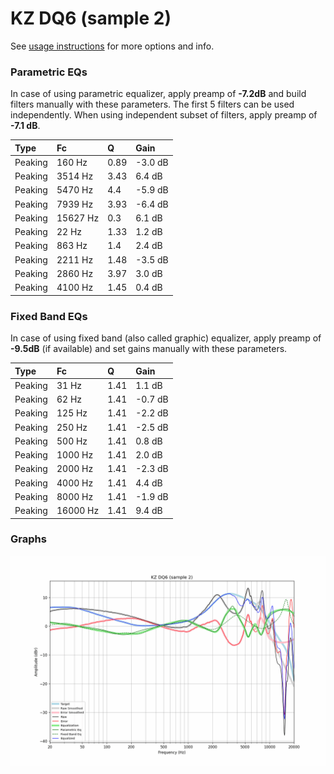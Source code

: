 # KZ DQ6 (sample 2)
See [usage instructions](https://github.com/jaakkopasanen/AutoEq#usage) for more options and info.

### Parametric EQs
In case of using parametric equalizer, apply preamp of **-7.2dB** and build filters manually
with these parameters. The first 5 filters can be used independently.
When using independent subset of filters, apply preamp of **-7.1 dB**.

| Type    | Fc       |    Q | Gain    |
|:--------|:---------|:-----|:--------|
| Peaking | 160 Hz   | 0.89 | -3.0 dB |
| Peaking | 3514 Hz  | 3.43 | 6.4 dB  |
| Peaking | 5470 Hz  | 4.4  | -5.9 dB |
| Peaking | 7939 Hz  | 3.93 | -6.4 dB |
| Peaking | 15627 Hz | 0.3  | 6.1 dB  |
| Peaking | 22 Hz    | 1.33 | 1.2 dB  |
| Peaking | 863 Hz   | 1.4  | 2.4 dB  |
| Peaking | 2211 Hz  | 1.48 | -3.5 dB |
| Peaking | 2860 Hz  | 3.97 | 3.0 dB  |
| Peaking | 4100 Hz  | 1.45 | 0.4 dB  |

### Fixed Band EQs
In case of using fixed band (also called graphic) equalizer, apply preamp of **-9.5dB**
(if available) and set gains manually with these parameters.

| Type    | Fc       |    Q | Gain    |
|:--------|:---------|:-----|:--------|
| Peaking | 31 Hz    | 1.41 | 1.1 dB  |
| Peaking | 62 Hz    | 1.41 | -0.7 dB |
| Peaking | 125 Hz   | 1.41 | -2.2 dB |
| Peaking | 250 Hz   | 1.41 | -2.5 dB |
| Peaking | 500 Hz   | 1.41 | 0.8 dB  |
| Peaking | 1000 Hz  | 1.41 | 2.0 dB  |
| Peaking | 2000 Hz  | 1.41 | -2.3 dB |
| Peaking | 4000 Hz  | 1.41 | 4.4 dB  |
| Peaking | 8000 Hz  | 1.41 | -1.9 dB |
| Peaking | 16000 Hz | 1.41 | 9.4 dB  |

### Graphs
![](./KZ%20DQ6%20(sample%202).png)